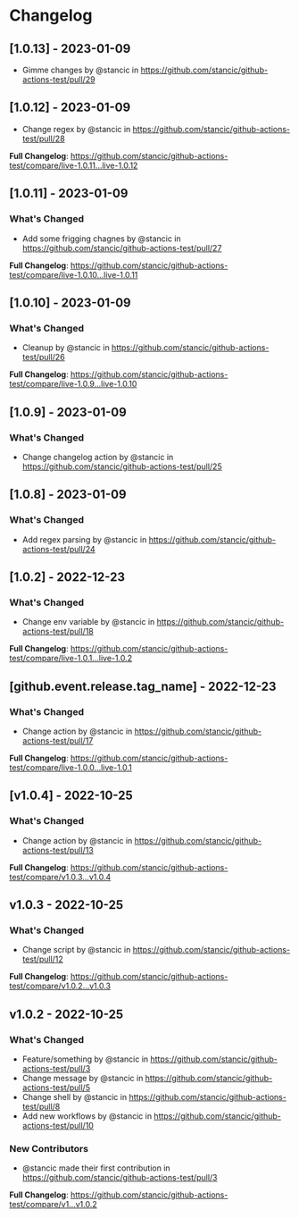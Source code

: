 # Changelog

## [1.0.13] - 2023-01-09

- Gimme changes by @stancic in https://github.com/stancic/github-actions-test/pull/29

## [1.0.12] - 2023-01-09

- Change regex by @stancic in https://github.com/stancic/github-actions-test/pull/28

**Full Changelog**: https://github.com/stancic/github-actions-test/compare/live-1.0.11...live-1.0.12

## [1.0.11] - 2023-01-09

### What's Changed

- Add some frigging chagnes by @stancic in https://github.com/stancic/github-actions-test/pull/27

**Full Changelog**: https://github.com/stancic/github-actions-test/compare/live-1.0.10...live-1.0.11

## [1.0.10] - 2023-01-09

### What's Changed

- Cleanup by @stancic in https://github.com/stancic/github-actions-test/pull/26

**Full Changelog**: https://github.com/stancic/github-actions-test/compare/live-1.0.9...live-1.0.10

## [1.0.9] - 2023-01-09

### What's Changed

- Change changelog action by @stancic in https://github.com/stancic/github-actions-test/pull/25

## [1.0.8] - 2023-01-09

### What's Changed

- Add regex parsing by @stancic in https://github.com/stancic/github-actions-test/pull/24

## [1.0.2] - 2022-12-23

### What's Changed

- Change env variable by @stancic in https://github.com/stancic/github-actions-test/pull/18

**Full Changelog**: https://github.com/stancic/github-actions-test/compare/live-1.0.1...live-1.0.2

## [github.event.release.tag_name] - 2022-12-23

### What's Changed

- Change action by @stancic in https://github.com/stancic/github-actions-test/pull/17

**Full Changelog**: https://github.com/stancic/github-actions-test/compare/live-1.0.0...live-1.0.1

## [v1.0.4] - 2022-10-25

### What's Changed

- Change action by @stancic in https://github.com/stancic/github-actions-test/pull/13

**Full Changelog**: https://github.com/stancic/github-actions-test/compare/v1.0.3...v1.0.4

## v1.0.3 - 2022-10-25

### What's Changed

- Change script by @stancic in https://github.com/stancic/github-actions-test/pull/12

**Full Changelog**: https://github.com/stancic/github-actions-test/compare/v1.0.2...v1.0.3

## v1.0.2 - 2022-10-25

### What's Changed

- Feature/something by @stancic in https://github.com/stancic/github-actions-test/pull/3
- Change message by @stancic in https://github.com/stancic/github-actions-test/pull/5
- Change shell by @stancic in https://github.com/stancic/github-actions-test/pull/8
- Add new workflows by @stancic in https://github.com/stancic/github-actions-test/pull/10

### New Contributors

- @stancic made their first contribution in https://github.com/stancic/github-actions-test/pull/3

**Full Changelog**: https://github.com/stancic/github-actions-test/compare/v1...v1.0.2
